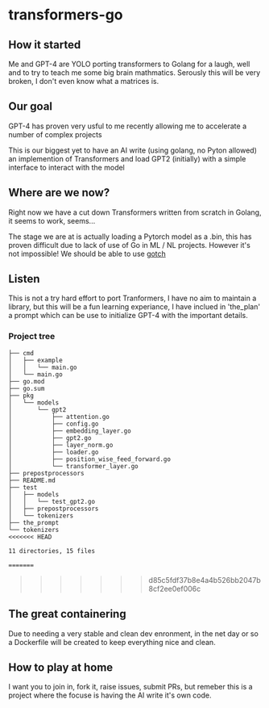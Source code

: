 # transformers-go

## How it started
Me and GPT-4 are YOLO porting transformers to Golang for a laugh, well and to try to teach me some big brain mathmatics.
Serously this will be very broken, I don't even know what a matrices is.

## Our goal
GPT-4 has proven very usful to me recently allowing me to accelerate a number of complex projects 

This is our biggest yet to have an AI write (using golang, no Pyton allowed) an implemention of Transformers and load GPT2 (initially) with a simple interface to interact with the model

## Where are we now?

Right now we have a cut down Transformers written from scratch in Golang, it seems to work, seems...

The stage we are at is actually loading a Pytorch model as a .bin, this has proven difficult due to lack of use of Go in ML / NL projects. However it's not impossible! We should be able to use [gotch](https://github.com/sugarme/gotch)

## Listen

This is not a try hard effort to port Tranformers, I have no aim to maintain a library, but this will be a fun learning experiance, I have inclued in 'the_plan' a prompt which can be use to initialize GPT-4 with the important details.

### Project tree
```
├── cmd
│   ├── example
│   │   └── main.go
│   └── main.go
├── go.mod
├── go.sum
├── pkg
│   └── models
│       └── gpt2
│           ├── attention.go
│           ├── config.go
│           ├── embedding_layer.go
│           ├── gpt2.go
│           ├── layer_norm.go
│           ├── loader.go
│           ├── position_wise_feed_forward.go
│           └── transformer_layer.go
├── prepostprocessors
├── README.md
├── test
│   ├── models
│   │   └── test_gpt2.go
│   ├── prepostprocessors
│   └── tokenizers
├── the_prompt
└── tokenizers
<<<<<<< HEAD

11 directories, 15 files

=======
```
>>>>>>> d85c5fdf37b8e4a4b526bb2047b8cf2ee0ef006c
## The great containering

Due to needing a very stable and clean dev enronment, in the net day or so a Dockerfile will be created to keep everything nice and clean.

## How to play at home

I want you to join in, fork it, raise issues, submit PRs, but remeber this is a project where the focuse is having the AI write it's own code.
